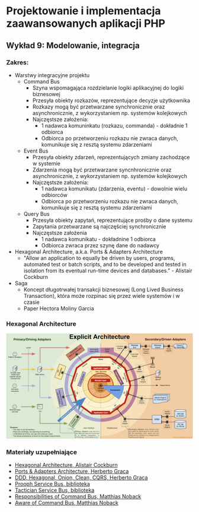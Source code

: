 # Projektowanie i implementacja zaawansowanych aplikacji PHP

## Wykład 9: Modelowanie, integracja

### Zakres:

- Warstwy integracyjne projektu
    - Command Bus
        - Szyna wspomagająca rozdzielanie logiki aplikacyjnej do logiki biznesowej
        - Przesyła obiekty rozkazów, reprezentujące decyzje użytkownika
        - Rozkazy mogą być przetwarzane synchronicznie oraz asynchronicznie, z wykorzystaniem np. systemów kolejkowych
        - Najczęstsze założenia:
            - 1 nadawca komuninkatu (rozkazu, commanda) - dokładnie 1 odbiorca
            - Odbiorca po przetworzeniu rozkazu nie zwraca danych, komunikuje się z resztą systemu zdarzeniami
    - Event Bus
        - Przesyła obiekty zdarzeń, reprezentujących zmiany zachodzące w systemie
        - Zdarzenia mogą być przetwarzane syncnhronicznie oraz asynchronicznie, z wykorzystaniem np. systemów kolejkowych
        - Najczęstsze założenia:
            - 1 nadawca komunikatu (zdarzenia, eventu) - dowolnie wielu odbiorców
            - Odbiorca po przetworzeniu rozkazu nie zwraca danych, komunikuje się z resztą systemu zdarzeniami
    - Query Bus
        - Przesyła obiekty zapytań, reprezentujące prośby o dane systemu
        - Zapytania przetwarzane są najczęściej synchronicznie
        - Najczęstsze założenia
            - 1 nadawca komunikatu - dokładnine 1 odbiorca
            - Odbiorca zwraca przez szynę dane do nadawcy 
- Hexagonal Architecture, a.k.a. Ports & Adapters Architecture
    - "Allow an application to equally be driven by users, programs, automated test or batch scripts, and to be developed and tested in isolation from its eventual run-time devices and databases." - Alistair Cockburn
- Saga
    - Koncept długotrwałej transakcji biznesowej (Long Lived Business Transaction), która może rozpinac się przez wiele systemów i w czasie
    - Paper Hectora Moliny Garcia

### Hexagonal Architecture

![Architecture](assets/09-modeling-integration/arch.png)   
     
### Materiały uzupełniające

- [Hexagonal Architecture, Alistair Cockburn](http://alistair.cockburn.us/Hexagonal+architecture)
- [Ports & Adapters Architecture, Herberto Graca](https://herbertograca.com/2017/09/14/ports-adapters-architecture/)
- [DDD, Hexagonal, Onion, Clean, CQRS, Herberto Graca](https://herbertograca.com/2017/11/16/explicit-architecture-01-ddd-hexagonal-onion-clean-cqrs-how-i-put-it-all-together/)
- [Prooph Service Bus, biblioteka](https://github.com/prooph/service-bus)
- [Tactician Service Bus, biblioteka](https://tactician.thephpleague.com) 
- [Responsibilities of Command Bus, Matthias Noback](https://matthiasnoback.nl/2015/01/responsibilities-of-the-command-bus/)
- [Aware of Command Bus, Matthias Noback](https://matthiasnoback.nl/2015/01/a-wave-of-command-buses/)
